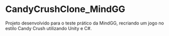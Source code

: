 # CandyCrushClone_MindGG
 Projeto desenvolvido para o teste prático da MindGG, recriando um jogo no estilo Candy Crush utilizando Unity e C#.
